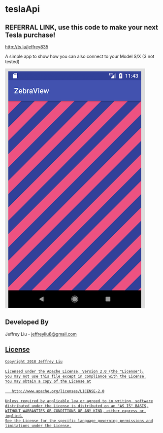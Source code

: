 # teslaApi

REFERRAL LINK, use this code to make your next Tesla purchase!
----------------
http://ts.la/jeffrey835


A simple app to show how you can also connect to your Model S/X (3 not tested)







![Output sample](https://github.com/jeffreyliu8/Zebra-View/blob/master/screenshot.png)

Developed By
-------
Jeffrey Liu - <jeffreyliu8@gmail.com>

<a href="https://www.linkedin.com/in/jeffrey-liu-08a0b936">

License
-------

    Copyright 2018 Jeffrey Liu

    Licensed under the Apache License, Version 2.0 (the "License");
    you may not use this file except in compliance with the License.
    You may obtain a copy of the License at

       http://www.apache.org/licenses/LICENSE-2.0

    Unless required by applicable law or agreed to in writing, software
    distributed under the License is distributed on an "AS IS" BASIS,
    WITHOUT WARRANTIES OR CONDITIONS OF ANY KIND, either express or implied.
    See the License for the specific language governing permissions and
    limitations under the License.
